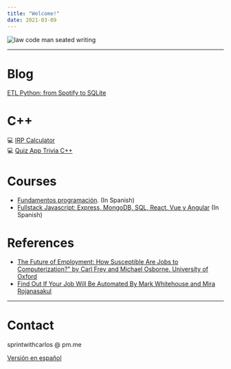```yaml
---
title: "Welcome!"
date: 2021-03-09
---
```

![law code man seated writing](./media/img/swc.png)
******
# Blog
[ETL Python: from Spotify to SQLite](./blog/etl-python.md)
# C++
💻 [IRP Calculator](https://gist.github.com/cmarchena/0a19ea91c0a7fd4d2d31ee49168412cd)<br/>
💻 [Quiz App Trivia C++](https://gist.github.com/cmarchena/7c75d6755b3211661f9e272dce14ede9)

# Courses
* [Fundamentos programación](https://github.com/SprintWithCarlos/coding-classes/tree/master/modulos/coding-101). (In Spanish)
* [Fullstack Javascript: Express, MongoDB, SQL, React, Vue y Angular](https://github.com/SprintWithCarlos/coding-classes) (In Spanish)

# References  
* [The Future of Employment: How Susceptible Are Jobs to Computerization?" by Carl Frey and Michael Osborne. University of Oxford](https://www.oxfordmartin.ox.ac.uk/downloads/academic/The_Future_of_Employment.pdf)
* [Find Out If Your Job Will Be Automated
By Mark Whitehouse and Mira Rojanasakul](https://www.bloomberg.com/graphics/2017-job-risk/)
*******
# Contact
sprintwithcarlos @ pm.me

[Versión en español](./es/index.md)
